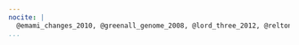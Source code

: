 ```yaml
---
nocite: |
  @emami_changes_2010, @greenall_genome_2008, @lord_three_2012, @relton_dna_2012, @pratt_cd4_2012, @browning_comparative_2012, @ince_python_2009, @parnell_biostar:_2011, @iannetti_regulation_2014, @maclean_crowdsourcing_2013, @groom_postnatal_2012, @werner_what_2009, @jackson_analysis_2009, @ogo_zinc_2015, @field_open_2006, @waterhouse_comparative_2007, @daniels_immediate_2010, @werner_what_2010, @werner_contribution_2014, @weile_customizable_2011, @weile_bayesian_2012, @cockell_integrated_2010, @carlile_strand_2009, @cockell_structure-based_2007, @hong_pattern_2009, @stadler_structurefunction_2011, @andrews_role_2010, @probert_utility_2014, @flanagan_distributed_2014, @cole-ezea_glutathione_2012, @nesbitt_medical_2013, @lee_mre11_2012, @gibson_guidelines_2008, @turcot_bioinformatic_2012, @xu_identification_2012, @varanasi_skeletal_2010, @simon_cockell_bioconductor_2014, @jakubovics_critical_2015, @wakeling_sirt1_2015, @wilson_nfb1_2015
...
```

